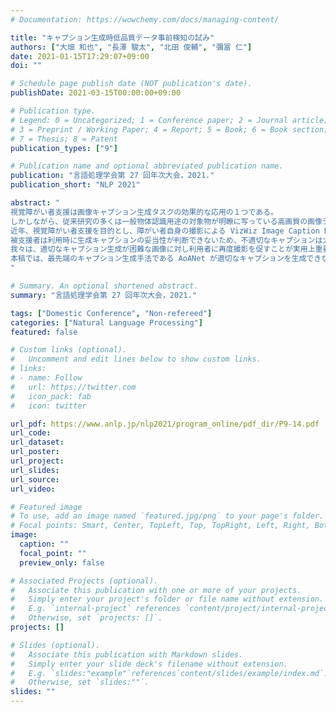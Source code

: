 ```yaml
---
# Documentation: https://wowchemy.com/docs/managing-content/

title: "キャプション生成時低品質データ事前検知の試み"
authors: ["大畑 和也", "長澤 駿太", "北田 俊輔", "彌冨 仁"]
date: 2021-01-15T17:29:07+09:00
doi: ""

# Schedule page publish date (NOT publication's date).
publishDate: 2021-03-15T00:00:00+09:00

# Publication type.
# Legend: 0 = Uncategorized; 1 = Conference paper; 2 = Journal article;
# 3 = Preprint / Working Paper; 4 = Report; 5 = Book; 6 = Book section;
# 7 = Thesis; 8 = Patent
publication_types: ["9"]

# Publication name and optional abbreviated publication name.
publication: "言語処理学会第 27 回年次大会，2021."
publication_short: "NLP 2021"

abstract: "
視覚障がい者支援は画像キャプション生成タスクの効果的な応用の１つである。
しかしながら、従来研究の多くは一般物体認識用途の対象物が明瞭に写っている高画質の画像データを学習に用いており、実用的な研究は発展途上である。
近年、視覚障がい者支援を目的とし、障がい者自身の撮影による VizWiz Image Caption Dataset が発表されたが、ブレや見切れなどにより適切なキャプション生成が困難な画像が少なくない。
被支援者は利用時に生成キャプションの妥当性が判断できないため、不適切なキャプションは大変不都合となる。
我々は、適切なキャプション生成が困難な画像に対し利用者に再度撮影を促すことが実用上重要と考え、事前検知の可能性について検証した。
本稿では、最先端のキャプション生成手法である AoANet が適切なキャプションを生成できない画像の事前検出を試みた。最先端手法を含む様々な深層学習モデルによる検証を行ったが、現時点ではこうした画像の事前検出は画像のみでは容易でないことが分かった。
"

# Summary. An optional shortened abstract.
summary: "言語処理学会第 27 回年次大会，2021."

tags: ["Domestic Conference", "Non-refereed"]
categories: ["Natural Language Processing"]
featured: false

# Custom links (optional).
#   Uncomment and edit lines below to show custom links.
# links:
# - name: Follow
#   url: https://twitter.com
#   icon_pack: fab
#   icon: twitter

url_pdf: https://www.anlp.jp/nlp2021/program_online/pdf_dir/P9-14.pdf
url_code:
url_dataset:
url_poster:
url_project:
url_slides:
url_source:
url_video:

# Featured image
# To use, add an image named `featured.jpg/png` to your page's folder. 
# Focal points: Smart, Center, TopLeft, Top, TopRight, Left, Right, BottomLeft, Bottom, BottomRight.
image:
  caption: ""
  focal_point: ""
  preview_only: false

# Associated Projects (optional).
#   Associate this publication with one or more of your projects.
#   Simply enter your project's folder or file name without extension.
#   E.g. `internal-project` references `content/project/internal-project/index.md`.
#   Otherwise, set `projects: []`.
projects: []

# Slides (optional).
#   Associate this publication with Markdown slides.
#   Simply enter your slide deck's filename without extension.
#   E.g. `slides:"example"`references`content/slides/example/index.md`.
#   Otherwise, set `slides:""`.
slides: ""
---
```

